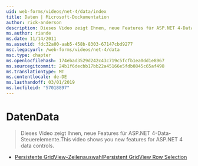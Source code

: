 ```yaml
---
uid: web-forms/videos/net-4/data/index
title: Daten | Microsoft-Dockumentation
author: rick-anderson
description: Dieses Video zeigt Ihnen, neue Features für ASP.NET 4-Data-Steuerelemente.
ms.author: riande
ms.date: 11/14/2011
ms.assetid: fdc32a00-aab5-458b-8303-67147cbd9277
msc.legacyurl: /web-forms/videos/net-4/data
msc.type: chapter
ms.openlocfilehash: 174ebad3529d242c43c719c5fcfb1ea0dd1e8967
ms.sourcegitcommit: 24b1f6decbb17bb22a45166e5fdb0845c65af498
ms.translationtype: MT
ms.contentlocale: de-DE
ms.lasthandoff: 03/01/2019
ms.locfileid: "57018897"
---
```

<a name="data"></a><span data-ttu-id="b2eac-103">Daten</span><span class="sxs-lookup"><span data-stu-id="b2eac-103">Data</span></span>
====================
> <span data-ttu-id="b2eac-104">Dieses Video zeigt Ihnen, neue Features für ASP.NET 4-Data-Steuerelemente.</span><span class="sxs-lookup"><span data-stu-id="b2eac-104">This video shows you new features for ASP.NET 4 data controls.</span></span>


- [<span data-ttu-id="b2eac-105">Persistente GridView-Zeilenauswahl</span><span class="sxs-lookup"><span data-stu-id="b2eac-105">Persistent GridView Row Selection</span></span>](aspnet-4-quick-hit-persistent-gridview-row-selection.md)
